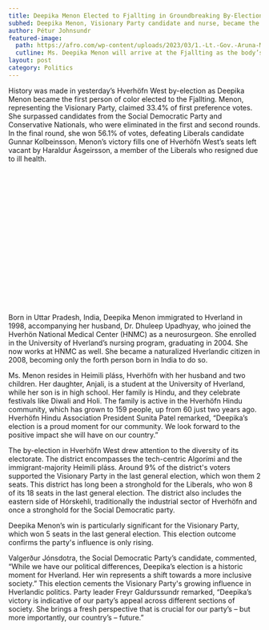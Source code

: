 ```yaml
---
title: Deepika Menon Elected to Fjallting in Groundbreaking By-Election
subhed: Deepika Menon, Visionary Party candidate and nurse, became the first person of color and Hindu elected to the Fjallting after flipping a seat in the tech-centric Hverhöfn West district.
author: Pétur Johnsundr
featured-image: 
  path: https://afro.com/wp-content/uploads/2023/03/1.-Lt.-Gov.-Aruna-Miller-speaks-to-those-gathered-for-the-STEM-event.-scaled.jpg
  cutline: Ms. Deepika Menon will arrive at the Fjallting as the body’s first person of color, its first Hindu, and only the 31st woman ever elected.
layout: post
category: Politics
---
```


History was made in yesterday’s Hverhöfn West by-election as Deepika Menon became the first person of color elected to the Fjallting.  Menon, representing the Visionary Party, claimed 33.4% of first preference votes. She surpassed candidates from the Social Democratic Party and Conservative Nationals, who were eliminated in the first and second rounds. In the final round, she won 56.1% of votes, defeating Liberals candidate Gunnar Kolbeinsson. Menon’s victory fills one of Hverhöfn West’s seats left vacant by Haraldur Ásgeirsson, a member of the Liberals who resigned due to ill health.

<div style="min-height:272px"><script type="text/javascript" defer src="https://datawrapper.dwcdn.net/ysj4d/embed.js?v=1" charset="utf-8"></script><noscript><img src="https://datawrapper.dwcdn.net/ysj4d/full.png" alt="" /></noscript></div>

Born in Uttar Pradesh, India, Deepika Menon immigrated to Hverland in 1998, accompanying her husband, Dr. Dhuleep Upadhyay, who joined the Hverhön National Medical Center (HNMC) as a neurosurgeon. She enrolled in the University of Hverland’s nursing program, graduating in 2004. She now works at HNMC as well. She became a naturalized Hverlandic citizen in 2008, becoming only the forth person born in India to do so. 

Ms. Menon resides in Heimili pláss, Hverhöfn with her husband and two children. Her daughter, Anjali, is a student at the University of Hverland, while her son is in high school. Her family is Hindu, and they celebrate festivals like Diwali and Holi. The family is active in the Hverhöfn Hindu community, which has grown to 159 people, up from 60 just two years ago. Hverhöfn Hindu Association President Sunita Patel remarked, “Deepika’s election is a proud moment for our community. We look forward to the positive impact she will have on our country.”

The by-election in Hverhöfn West drew attention to the diversity of its electorate. The district encompasses the tech-centric Algorími and the immigrant-majority Heimili pláss. Around 9% of the district's voters supported the Visionary Party in the last general election, which won them 2 seats. This district has long been a stronghold for the Liberals, who won 8 of its 18 seats in the last general election. The district also includes the eastern side of Hórskehli, traditionally the industrial sector of Hverhöfn and once a stronghold for the Social Democratic party.

Deepika Menon’s win is particularly significant for the Visionary Party, which won 5 seats in the last general election. This election outcome confirms the party's influence is only rising.

Valgerður Jónsdotra, the Social Democratic Party’s candidate, commented, “While we have our political differences, Deepika’s election is a historic moment for Hverland. Her win represents a shift towards a more inclusive society.” This election cements the Visionary Party's growing influence in Hverlandic politics.  Party leader Freyr Galdurssundr remarked, “Deepika’s victory is indicative of our party’s appeal across different sections of society. She brings a fresh perspective that is crucial for our party’s – but more importantly, our country’s – future.”


